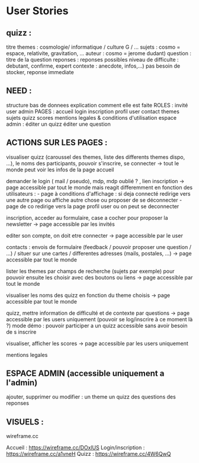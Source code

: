 # User Stories

## quizz :
titre
themes : cosmologie/ informatique / culture G / ...
sujets : cosmo = espace, relativite, gravitation, ...
auteur : cosmo = jerome dudant)
question : titre de la question
reponses : reponses possibles
niveau de difficulte : debutant, confirme, expert
contexte : anecdote, infos,...)
pas besoin de stocker, reponse immediate

## NEED :
structure bas de donnees
explication comment elle est faite
ROLES :
invité
user
admin
PAGES :
accueil
login
inscription
profil user
contact
themes
sujets
quizz
scores
mentions legales & conditions d'utilisation
espace admin :
éditer un quizz
éditer une question


## ACTIONS SUR LES PAGES :
visualiser quizz (caroussel des themes, liste des differents themes dispo, ...), le noms des participants, pouvoir s'inscrire, se connecter -> tout le monde peut voir les infos de la page accueil

demander le login ( mail / pseudo), mdp, mdp oublié ? , lien inscription -> page accessible par tout le monde mais reagit differemment en fonction des utilisateurs : - page à conditions d'affichage : si deja connecté redirige vers une autre page ou affiche autre chose ou proposer de se déconnecter - page de co redirige vers la page profil user ou on peut se deconnecter

inscription, acceder au formulaire, case a cocher pour proposer la newsletter -> page accessible par les invités

editer son compte, on doit etre connecter -> page accessible par le user

contacts : envois de formulaire (feedback / pouvoir proposer une question / ...) / situer sur une cartes / differentes adresses (mails, postales, ...) -> page accessible par tout le monde

lister les themes par champs de recherche (sujets par exemple) pour pouvoir ensuite les choisir avec des boutons ou liens -> page accessible par tout le monde

visualiser les noms des quizz en fonction du theme choisis -> page accessible par tout le monde

quizz, mettre information de difficulté et de contexte par questions -> page accessible par les users uniquement (pouvoir se log/inscrire à ce moment là ?) mode démo : pouvoir participer a un quizz accessible sans avoir besoin de s inscrire

visualiser, afficher les scores -> page accessible par les users uniquement

mentions legales

## ESPACE ADMIN (accessible uniquement a l'admin)

ajouter, supprimer ou modifier :
un theme
un quizz
des questions
des reponses

## VISUELS :
wireframe.cc

Accueil : https://wireframe.cc/DOxlUS
Login/inscription : https://wireframe.cc/a1vneH
Quizz : https://wireframe.cc/4W6QwQ